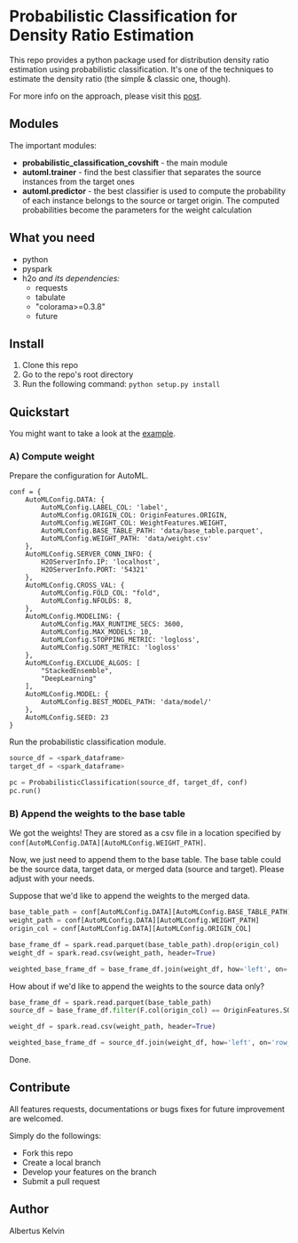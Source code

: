 # Probabilistic Classification for Density Ratio Estimation

This repo provides a python package used for distribution density ratio estimation using probabilistic classification. It's one of the techniques to estimate the density ratio (the simple & classic one, though).

For more info on the approach, please visit this <a href="https://albertusk95.github.io/posts/2020/03/density-ratio-estimation-probabilistic-classification/">post</a>.

## Modules

The important modules:

<ul>
  <li><b>probabilistic_classification_covshift</b> - the main module</li>
  <li><b>automl.trainer</b> - find the best classifier that separates the source instances from the target ones</li>
  <li><b>automl.predictor</b> - the best classifier is used to compute the probability of each instance belongs to the source or target origin. The computed probabilities become the parameters for the weight calculation</li>
</ul>

## What you need

<ul>
  <li>python</li>
  <li>pyspark</li>
  <li>h2o <i>and its dependencies:</i>
  <ul>
    <li>requests</li>
    <li>tabulate</li>
    <li>"colorama>=0.3.8"</li>
    <li>future</li>
  </ul>
  </li>
</ul>

## Install

1. Clone this repo
2. Go to the repo's root directory
3. Run the following command: `python setup.py install`

## Quickstart

You might want to take a look at the <a href="https://github.com/albertusk95/probabilistic-covshift/tree/master/example">example</a>.

### A) Compute weight

Prepare the configuration for AutoML.

```
conf = {
    AutoMLConfig.DATA: {
        AutoMLConfig.LABEL_COL: 'label',
        AutoMLConfig.ORIGIN_COL: OriginFeatures.ORIGIN,
        AutoMLConfig.WEIGHT_COL: WeightFeatures.WEIGHT,
        AutoMLConfig.BASE_TABLE_PATH: 'data/base_table.parquet',
        AutoMLConfig.WEIGHT_PATH: 'data/weight.csv'
    },
    AutoMLConfig.SERVER_CONN_INFO: {
        H2OServerInfo.IP: 'localhost',
        H2OServerInfo.PORT: '54321'
    },
    AutoMLConfig.CROSS_VAL: {
        AutoMLConfig.FOLD_COL: "fold",
        AutoMLConfig.NFOLDS: 8,
    },
    AutoMLConfig.MODELING: {
        AutoMLConfig.MAX_RUNTIME_SECS: 3600,
        AutoMLConfig.MAX_MODELS: 10,
        AutoMLConfig.STOPPING_METRIC: 'logloss',
        AutoMLConfig.SORT_METRIC: 'logloss'
    },
    AutoMLConfig.EXCLUDE_ALGOS: [
        "StackedEnsemble",
        "DeepLearning"
    ],
    AutoMLConfig.MODEL: {
        AutoMLConfig.BEST_MODEL_PATH: 'data/model/'
    },
    AutoMLConfig.SEED: 23
}
```

Run the probabilistic classification module.

```python
source_df = <spark_dataframe>
target_df = <spark_dataframe>

pc = ProbabilisticClassification(source_df, target_df, conf)
pc.run()
```

### B) Append the weights to the base table

We got the weights! They are stored as a csv file in a location specified by `conf[AutoMLConfig.DATA][AutoMLConfig.WEIGHT_PATH]`.

Now, we just need to append them to the base table. The base table could be the source data, target data, or merged data (source and target). Please adjust with your needs.

Suppose that we'd like to append the weights to the merged data.

```python
base_table_path = conf[AutoMLConfig.DATA][AutoMLConfig.BASE_TABLE_PATH]
weight_path = conf[AutoMLConfig.DATA][AutoMLConfig.WEIGHT_PATH]
origin_col = conf[AutoMLConfig.DATA][AutoMLConfig.ORIGIN_COL]

base_frame_df = spark.read.parquet(base_table_path).drop(origin_col)
weight_df = spark.read.csv(weight_path, header=True)

weighted_base_frame_df = base_frame_df.join(weight_df, how='left', on='row_id').drop('row_id')
```

How about if we'd like to append the weights to the source data only?

```python
base_frame_df = spark.read.parquet(base_table_path)
source_df = base_frame_df.filter(F.col(origin_col) == OriginFeatures.SOURCE)

weight_df = spark.read.csv(weight_path, header=True)

weighted_base_frame_df = source_df.join(weight_df, how='left', on='row_id').drop('row_id')
```

Done.

## Contribute

All features requests, documentations or bugs fixes for future improvement are welcomed.

Simply do the followings:

<ul>
  <li>Fork this repo</li>
  <li>Create a local branch</li>
  <li>Develop your features on the branch</li>
  <li>Submit a pull request</li>
</ul>

## Author

Albertus Kelvin
